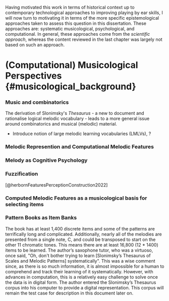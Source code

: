 

<!-- ## Empirical Foundations section -->


Having motivated this work in terms of historical context up to contemporary technological approaches to improving playing by ear skills, I will now turn to motivating it in terms of the more specific epistemological approaches taken to assess this question in this dissertation. These approaches are: systematic musicological, psychological, and computational. In general, these approaches come from the *scientific approach*, whereas the content reviewed in the last chapter was largely not based on such an approach.



# (Computational) Musicological Perspectives {#musicological_background}



### Music and combinatorics

The derivation of Slonimsky's *Thesaurus* - a new to document and rationalise logical melodic vocabulary - leads to a more general issue around combinatorics and musical (melodic) material.

- Introduce notion of large melodic learning vocabularies (LMLVs), ?

<!-- 

-->

### Melodic Represention and Computational Melodic Features

### Melody as Cognitive Psychology

### Fuzzification


[@herbornFeaturesPerceptionConstruction2022]

### Computed Melodic Features as a musicological basis for selecting items



### Pattern Books as Item Banks

The book has at least 1,400 discrete items and some of the patterns are terrifically long and complicated. Additionally, nearly all of the melodies are presented from a single note, C, and could be transposed to start on the other 11 chromatic tones. This means there are at least 16,800 (12 * 1400) items to be learned. The author’s saxophone tutor, who was a virtuoso, once said, "Oh, don't bother trying to learn [Slonimsky’s Thesaurus of Scales and Melodic Patterns] systematically". This was a wise comment since, as there is so much information, it is almost impossible for a human to comprehend and track their learning of it systematically. However, with advances in computation, this is a relatively easy challenge to solve once the data is in digital form. The author entered the Slonimsky’s Thesaurus corpus into his computer to provide a digital representation. This corpus will remain the test case for description in this document later on.


